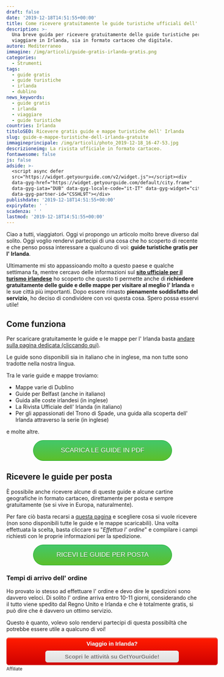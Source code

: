 ```yaml
---
draft: false
date: '2019-12-18T14:51:55+00:00'
title: Come ricevere gratuitamente le guide turistiche ufficiali dell' Irlanda
description: >-
  Una breve guida per ricevere gratuitamente delle guide turistiche per
  viaggiare in Irlanda, sia in formato cartaceo che digitale.
autore: Mediterraneo
immagine: /img/articoli/guide-gratis-irlanda-gratis.png
categories:
  - Strumenti
tags:
  - guide gratis
  - guide turistiche
  - irlanda
  - dublino
news_keywords:
  - guide gratis
  - irlanda
  - viaggiare
  - guide turistiche
countries: Irlanda
titoloSEO: Ricevere gratis guide e mappe turistiche dell' Irlanda
slug: guide-e-mappe-turistiche-dell-irlanda-gratuite
immagineprincipale: /img/articoli/photo_2019-12-18_16-47-53.jpg
descrizioneimg: La rivista ufficiale in formato cartaceo.
fontawesome: false
js: false
adside: >-
  <script async defer
  src="https://widget.getyourguide.com/v2/widget.js"></script><div
  data-gyg-href="https://widget.getyourguide.com/default/city.frame"
  data-gyg-iata="DUB" data-gyg-locale-code="it-IT" data-gyg-widget="city"
  data-gyg-partner-id="CSSHL9T"></div>
publishdate: '2019-12-18T14:51:55+00:00'
expirydate: ' '
scadenza: ' '
lastmod: '2019-12-18T14:51:55+00:00'
---
```

Ciao a tutti, viaggiatori. Oggi vi propongo un articolo molto breve diverso dal solito. Oggi voglio rendervi partecipi di una cosa che ho scoperto di recente e che penso possa interessare a qualcuno di voi: **guide turistiche gratis per l' Irlanda**. 

Ultimamente mi sto appassioando molto a questo paese e qualche settimana fa, mentre cercavo delle informazioni sul **[sito ufficiale per il turismo irlandese](https://www.ireland.com)** ho scoperto che questo ti permette anche di **richiedere gratuitamente delle guide e delle mappe per visitare al meglio l' Irlanda** e le sue città più importanti. Dopo essere rimasto **pienamente soddisfatto del servizio**, ho deciso di condividere con voi questa cosa. Spero possa esservi utile!

## Come funziona

Per scaricare gratuitamente le guide e le mappe per l' Irlanda basta [andare sulla pagina dedicata (cliccando qui)](https://www.ireland.com/it-it/brochures/).

Le guide sono disponibili sia in italiano che in inglese, ma non tutte sono tradotte nella nostra lingua.

Tra le varie guide e mappe troviamo:

* Mappe varie di Dublino
* Guide per Belfast (anche in italiano)
* Guida alle coste irlandesi (in inglese)
* La Rivista Ufficiale dell' Irlanda (in italiano)
* Per gli appassionati del Trono di Spade, una guida alla scoperta dell' Irlanda attraverso la serie (in inglese)

e molte altre.

<div style="width: 100%"><a href="https://www.ireland.com/it-it/brochures/" class="noext" style="background:linear-gradient(to bottom, #44c767 5%, #5cbf2a 100%);	background-color:#44c767;	border-radius:28px;	border:1px solid #18ab29;	display:inline-block;	cursor:pointer;	color:#ffffff;	font-family:Arial;	font-size:17px;	padding:16px 31px;	text-decoration:none;	text-shadow:0px 1px 0px #2f6627; margin: auto; display: block; max-width: 300px; text-align: center">SCARICA LE GUIDE IN PDF</a>	</div>

## Ricevere le guide per posta

È possibile anche ricevere alcune di queste guide e alcune cartine geografiche in formato cartaceo, direttamente per posta e sempre gratuitamente (se si vive in Europa, naturalmente). 

Per fare ciò basta recarsi a [questa pagina](https://www.ireland.com/it-it/postalbrochures/) e scegliere cosa si vuole ricevere (non sono disponibili tutte le guide e le mappe scaricabili). Una volta effettuata la scelta, basta cliccare su "_Effettua l' ordine_" e compilare i campi richiesti con le proprie informazioni per la spedizione. 

<div style="width: 100%"><a href="https://www.ireland.com/it-it/postalbrochures/" class="noext" style="background:linear-gradient(to bottom, #44c767 5%, #5cbf2a 100%);	background-color:#44c767;	border-radius:28px;	border:1px solid #18ab29;	display:inline-block;	cursor:pointer;	color:#ffffff;	font-family:Arial;	font-size:17px;	padding:16px 31px;	text-decoration:none;	text-shadow:0px 1px 0px #2f6627; margin: auto; display: block; max-width: 300px; text-align: center">RICEVI LE GUIDE PER POSTA</a>	</div>

### Tempi di arrivo dell' ordine

Ho provato io stesso ad effettuare l' ordine e devo dire le spedizioni sono davvero veloci. Di solito l' ordine arriva entro 10-11 giorni, considerando che il tutto viene spedito dal Regno Unito e Irlanda e che è totalmente gratis, si può dire che è davvero un ottimo servizio.

Questo è quanto, volevo solo rendervi partecipi di questa possibiltà che potrebbe essere utile a qualcuno di voi!

<div style="box-shadow:inset 0px 1px 0px 0px #f29c93;	background:linear-gradient(to bottom, #fe1a00 5%, #ce0100 100%);	background-color:#fe1a00;	border-radius:6px;	border:1px solid #d83526;	display:inline-block;	color:#ffffff;	font-family:Arial;	font-size:15px;	font-weight:bold;	padding:6px 24px;	text-decoration:none;	text-shadow:0px 1px 0px #b23e35;width: 100%; text-align: center"> Viaggio in Irlanda? 	<a href="https://www.getyourguide.it/irlanda-n34/?partner_id=CSSHL9T&utm_medium=online_publisher&utm_source=thatrocketx%40protonmail.com&placement=button-cta&cmp=guide_irlanda_gratis_button" class="noext" style="box-shadow:inset 0px 1px 0px 0px #ffffff;	background:linear-gradient(to bottom, #ededed 5%, #dfdfdf 100%);	background-color:#ededed;	border-radius:6px;	border:1px solid #dcdcdc;	display:inline-block;	cursor:pointer;	color:#777777;	font-family:Arial;	font-size:15px;	font-weight:bold;	padding:6px 24px;	text-decoration:none;	text-shadow:0px 1px 0px #ffffff; display: block; max-width: 300px; margin: 10px auto auto auto"> Scopri le attività su GetYourGuide!</a>	</div><small> Affiliate </small>​
